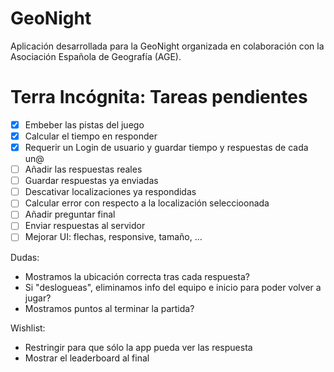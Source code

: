 # GeoNight

Aplicación desarrollada para la GeoNight organizada en colaboración con la Asociación Española de Geografía (AGE).

# Terra Incógnita: Tareas pendientes

- [x] Embeber las pistas del juego
- [x] Calcular el tiempo en responder
- [x] Requerir un Login de usuario y guardar tiempo y respuestas de cada un@
- [ ] Añadir las respuestas reales
- [ ] Guardar respuestas ya enviadas
- [ ] Descativar localizaciones ya respondidas
- [ ] Calcular error con respecto a la localización seleccioonada
- [ ] Añadir preguntar final
- [ ] Enviar respuestas al servidor
- [ ] Mejorar UI: flechas, responsive, tamaño, ...

Dudas:

- Mostramos la ubicación correcta tras cada respuesta?
- Si "deslogueas", eliminamos info del equipo e inicio para poder volver a jugar?
- Mostramos puntos al terminar la partida?

Wishlist:

- Restringir para que sólo la app pueda ver las respuesta
- Mostrar el leaderboard al final

